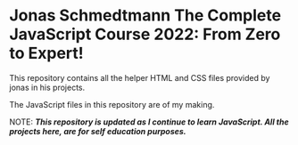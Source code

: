 # Jonas Schmedtmann The Complete JavaScript Course 2022: From Zero to Expert!

This repository contains all the helper HTML and CSS files provided by jonas in his projects.

The JavaScript files in this repository are of my making.

NOTE: **_*This repository is updated as I continue to learn JavaScript. All the projects here, are for self education purposes.*_**

